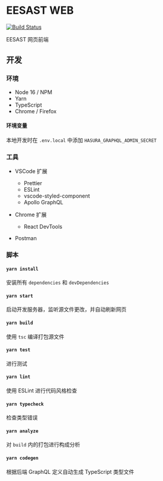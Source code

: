# EESAST WEB

[![Build Status](https://travis-ci.com/eesast/web.svg?branch=master)](https://travis-ci.com/eesast/web)

EESAST 网页前端

## 开发

### 环境

- Node 16 / NPM
- Yarn
- TypeScript
- Chrome / Firefox

#### 环境变量

本地开发时在 `.env.local` 中添加 `HASURA_GRAPHQL_ADMIN_SECRET`

### 工具

- VSCode 扩展

  - Prettier
  - ESLint
  - vscode-styled-component
  - Apollo GraphQL

- Chrome 扩展

  - React DevTools

- Postman

### 脚本

#### `yarn install`

安装所有 `dependencies` 和 `devDependencies`

#### `yarn start`

启动开发服务器，监听源文件更改，并自动刷新网页

#### `yarn build`

使用 `tsc` 编译打包源文件

#### `yarn test`

进行测试

#### `yarn lint`

使用 ESLint 进行代码风格检查

#### `yarn typecheck`

检查类型错误

#### `yarn analyze`

对 `build` 内的打包进行构成分析

#### `yarn codegen`

根据后端 GraphQL 定义自动生成 TypeScript 类型文件
